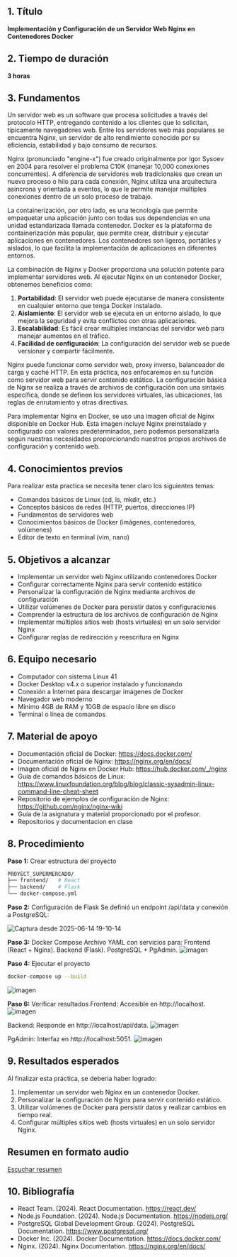 

## 1. Título  
**Implementación y Configuración de un Servidor Web Nginx en Contenedores Docker**

## 2. Tiempo de duración  
**3 horas**

## 3. Fundamentos
Un servidor web es un software que procesa solicitudes a través del protocolo HTTP, entregando contenido a los clientes que lo solicitan, típicamente navegadores web. Entre los servidores web más populares se encuentra Nginx, un servidor de alto rendimiento conocido por su eficiencia, estabilidad y bajo consumo de recursos.

Nginx (pronunciado "engine-x") fue creado originalmente por Igor Sysoev en 2004 para resolver el problema C10K (manejar 10,000 conexiones concurrentes). A diferencia de servidores web tradicionales que crean un nuevo proceso o hilo para cada conexión, Nginx utiliza una arquitectura asíncrona y orientada a eventos, lo que le permite manejar múltiples conexiones dentro de un solo proceso de trabajo.

La containerización, por otro lado, es una tecnología que permite empaquetar una aplicación junto con todas sus dependencias en una unidad estandarizada llamada contenedor. Docker es la plataforma de containerización más popular, que permite crear, distribuir y ejecutar aplicaciones en contenedores. Los contenedores son ligeros, portátiles y aislados, lo que facilita la implementación de aplicaciones en diferentes entornos.

La combinación de Nginx y Docker proporciona una solución potente para implementar servidores web. Al ejecutar Nginx en un contenedor Docker, obtenemos beneficios como:

1. **Portabilidad**: El servidor web puede ejecutarse de manera consistente en cualquier entorno que tenga Docker instalado.
2. **Aislamiento**: El servidor web se ejecuta en un entorno aislado, lo que mejora la seguridad y evita conflictos con otras aplicaciones.
3. **Escalabilidad**: Es fácil crear múltiples instancias del servidor web para manejar aumentos en el tráfico.
4. **Facilidad de configuración**: La configuración del servidor web se puede versionar y compartir fácilmente.

Nginx puede funcionar como servidor web, proxy inverso, balanceador de carga y caché HTTP. En esta práctica, nos enfocaremos en su función como servidor web para servir contenido estático. La configuración básica de Nginx se realiza a través de archivos de configuración con una sintaxis específica, donde se definen los servidores virtuales, las ubicaciones, las reglas de enrutamiento y otras directivas.


Para implementar Nginx en Docker, se uso una imagen oficial de Nginx disponible en Docker Hub. Esta imagen incluye Nginx preinstalado y configurado con valores predeterminados, pero podemos personalizarla según nuestras necesidades proporcionando nuestros propios archivos de configuración y contenido web.


## 4. Conocimientos previos  
Para realizar esta practica se necesita tener claro los siguientes temas:
- Comandos básicos de Linux (cd, ls, mkdir, etc.)
- Conceptos básicos de redes (HTTP, puertos, direcciones IP)
- Fundamentos de servidores web
- Conocimientos básicos de Docker (imágenes, contenedores, volúmenes)
- Editor de texto en terminal (vim, nano)

## 5. Objetivos a alcanzar  
- Implementar un servidor web Nginx utilizando contenedores Docker
- Configurar correctamente Nginx para servir contenido estático
- Personalizar la configuración de Nginx mediante archivos de configuración
- Utilizar volúmenes de Docker para persistir datos y configuraciones
- Comprender la estructura de los archivos de configuración de Nginx
- Implementar múltiples sitios web (hosts virtuales) en un solo servidor Nginx
- Configurar reglas de redirección y reescritura en Nginx

## 6. Equipo necesario  

- Computador con sistema Linux 41
- Docker Desktop v4.x o superior instalado y funcionando
- Conexión a Internet para descargar imágenes de Docker
- Navegador web moderno 
- Mínimo 4GB de RAM y 10GB de espacio libre en disco
- Terminal o línea de comandos

## 7. Material de apoyo  

   
- Documentación oficial de Docker: https://docs.docker.com/
- Documentación oficial de Nginx: https://nginx.org/en/docs/
- Imagen oficial de Nginx en Docker Hub: https://hub.docker.com/_/nginx
- Guía de comandos básicos de Linux: https://www.linuxfoundation.org/blog/blog/classic-sysadmin-linux-command-line-cheat-sheet
- Repositorio de ejemplos de configuración de Nginx: https://github.com/nginx/nginx-wiki 
- Guía de la asignatura y material proporcionado por el profesor.  
- Repositorios y documentacion en clase

## 8. Procedimiento  

**Paso 1:**  Crear estructura del proyecto
```bash
PROYECT_SUPERMERCADO/
├── frontend/   # React
├── backend/    # Flask
└── docker-compose.yml

```


**Paso 2:**   Configuración de Flask
Se definió un endpoint /api/data y conexión a PostgreSQL:

![Captura desde 2025-06-14 19-10-14](https://github.com/user-attachments/assets/e07aca18-7b6e-4a24-970f-a3a68abc66eb)


**Paso 3:**  Docker Compose
Archivo YAML con servicios para:
  Frontend (React + Nginx).
  Backend (Flask).
  PostgreSQL + PgAdmin.
  ![imagen](https://github.com/user-attachments/assets/245822b7-1afb-4843-9bd5-37a8d3928394)



**Paso 4:** Ejecutar el proyecto
```bash
docker-compose up --build
```
![imagen](https://github.com/user-attachments/assets/c26c5cdd-4f87-41ae-af4a-e3a691ca9676)


**Paso 6:** Verificar resultados
  Frontend: Accesible en http://localhost.
  ![imagen](https://github.com/user-attachments/assets/53961c04-0e2b-4da0-8610-b9e9d2bb8074)


  Backend: Responde en http://localhost/api/data.
![imagen](https://github.com/user-attachments/assets/57f1b7b0-72a2-4fb6-9a41-e2130e237e0c)

  PgAdmin: Interfaz en http://localhost:5051.
 ![imagen](https://github.com/user-attachments/assets/5c006056-3daf-45ae-abfe-b4551ef8f003)

## 9. Resultados esperados

Al finalizar esta práctica, se deberia haber logrado:

1. Implementar un servidor web Nginx en un contenedor Docker.
2. Personalizar la configuración de Nginx para servir contenido estático.
3. Utilizar volúmenes de Docker para persistir datos y realizar cambios en tiempo real.
4. Configurar múltiples sitios web (hosts virtuales) en un solo servidor Nginx.

## Resumen en formato audio
[Escuchar resumen](https://drive.google.com/file/d/1eNLKqeijhV10vBLd_BW3aiczFzcYGoUX/view?usp=drive_link)



## 10. Bibliografía
- React Team. (2024). React Documentation. https://react.dev/
- Node.js Foundation. (2024). Node.js Documentation. https://nodejs.org/
- PostgreSQL Global Development Group. (2024). PostgreSQL Documentation. https://www.postgresql.org/
- Docker Inc. (2024). Docker Documentation. https://docs.docker.com/
- Nginx. (2024). Nginx Documentation. https://nginx.org/en/docs/

